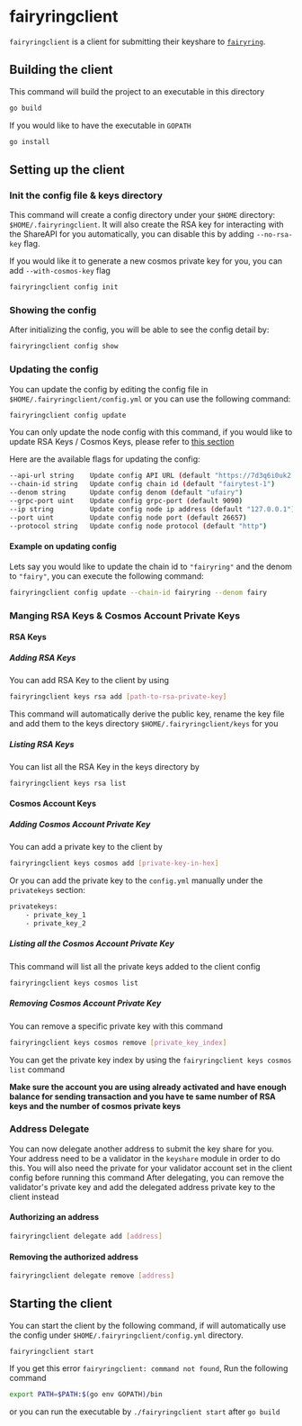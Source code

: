 # fairyringclient

`fairyringclient` is a client for submitting their keyshare to [`fairyring`](https://github.com/FairBlock/fairyring).

## Building the client

This command will build the project to an executable in this directory

```bash
go build
```

If you would like to have the executable in `GOPATH`

```bash
go install
```

## Setting up the client

### Init the config file & keys directory

This command will create a config directory under your `$HOME` directory: `$HOME/.fairyringclient`.
It will also create the RSA key for interacting with the ShareAPI for you automatically,
you can disable this by adding `--no-rsa-key` flag.

If you would like it to generate a new cosmos private key for you, you can add `--with-cosmos-key` flag

```bash
fairyringclient config init
```

### Showing the config

After initializing the config, you will be able to see the config detail by:
```bash
fairyringclient config show
```

### Updating the config

You can update the config by editing the config file in `$HOME/.fairyringclient/config.yml` or you can use the following command:

```bash
fairyringclient config update
```

You can only update the node config with this command, if you would like to update RSA Keys / Cosmos Keys, please refer to [this section]()

Here are the available flags for updating the config:

```bash
--api-url string    Update config API URL (default "https://7d3q6i0uk2.execute-api.us-east-1.amazonaws.com")
--chain-id string   Update config chain id (default "fairytest-1")
--denom string      Update config denom (default "ufairy")
--grpc-port uint    Update config grpc-port (default 9090)
--ip string         Update config node ip address (default "127.0.0.1")
--port uint         Update config node port (default 26657)
--protocol string   Update config node protocol (default "http")
```

#### Example on updating config

Lets say you would like to update the chain id to `"fairyring"` and the denom to `"fairy"`, you can execute the following command:

```bash
fairyringclient config update --chain-id fairyring --denom fairy
```

### Manging RSA Keys & Cosmos Account Private Keys

#### RSA Keys

##### Adding RSA Keys

You can add RSA Key to the client by using

```bash
fairyringclient keys rsa add [path-to-rsa-private-key]
```

This command will automatically derive the public key, rename the key file and add them to the keys directory `$HOME/.fairyringclient/keys` for you

##### Listing RSA Keys

You can list all the RSA Key in the keys directory by

```bash
fairyringclient keys rsa list
```

#### Cosmos Account Keys

##### Adding Cosmos Account Private Key

You can add a private key to the client by

```bash
fairyringclient keys cosmos add [private-key-in-hex]
```

Or you can add the private key to the `config.yml` manually under the `privatekeys` section:

```bash
privatekeys:
    - private_key_1
    - private_key_2
```

##### Listing all the Cosmos Account Private Key

This command will list all the private keys added to the client config

```bash
fairyringclient keys cosmos list
```

##### Removing Cosmos Account Private Key

You can remove a specific private key with this command

```bash
fairyringclient keys cosmos remove [private_key_index]
```

You can get the private key index by using the `fairyringclient keys cosmos list` command

**Make sure the account you are using already activated and have enough balance for sending transaction and 
you have te same number of RSA keys and the number of cosmos private keys**


### Address Delegate

You can now delegate another address to submit the key share for you. 
Your address need to be a validator in the `keyshare` module in order to do this.
You will also need the private for your validator account set in the client config before running this command
After delegating, you can remove the validator's private key and add the delegated address private key to the client instead

#### Authorizing an address

```bash
fairyringclient delegate add [address]
```

#### Removing the authorized address

```bash
fairyringclient delegate remove [address]
```

## Starting the client

You can start the client by the following command, if will automatically use the config under
`$HOME/.fairyringclient/config.yml` directory.

```
fairyringclient start
```

If you get this error `fairyringclient: command not found`, Run the following command

```bash
export PATH=$PATH:$(go env GOPATH)/bin
```

or you can run the executable by `./fairyringclient start` after `go build`
